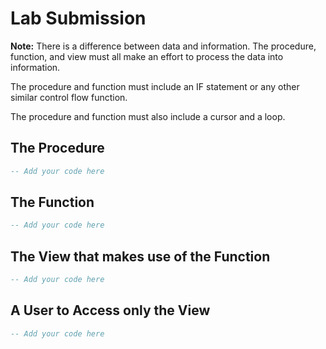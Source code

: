 # Lab Submission

**Note:** There is a difference between data and information. The procedure, function, and view must all make an effort to process the data into information.

The procedure and function must include an IF statement or any other similar control flow function.

The procedure and function must also include a cursor and a loop.

## The Procedure

```sql
-- Add your code here
```

## The Function

```sql
-- Add your code here
```

## The View that makes use of the Function

```sql
-- Add your code here
```

## A User to Access only the View

```sql
-- Add your code here
```
